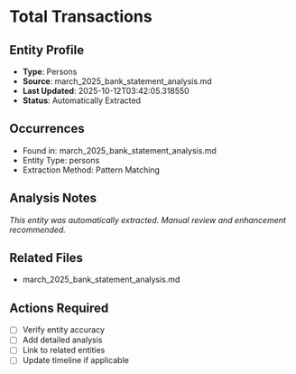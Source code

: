 # Total Transactions

## Entity Profile
- **Type**: Persons
- **Source**: march_2025_bank_statement_analysis.md
- **Last Updated**: 2025-10-12T03:42:05.318550
- **Status**: Automatically Extracted

## Occurrences
- Found in: march_2025_bank_statement_analysis.md
- Entity Type: persons
- Extraction Method: Pattern Matching

## Analysis Notes
*This entity was automatically extracted. Manual review and enhancement recommended.*

## Related Files
- march_2025_bank_statement_analysis.md

## Actions Required
- [ ] Verify entity accuracy
- [ ] Add detailed analysis
- [ ] Link to related entities
- [ ] Update timeline if applicable
